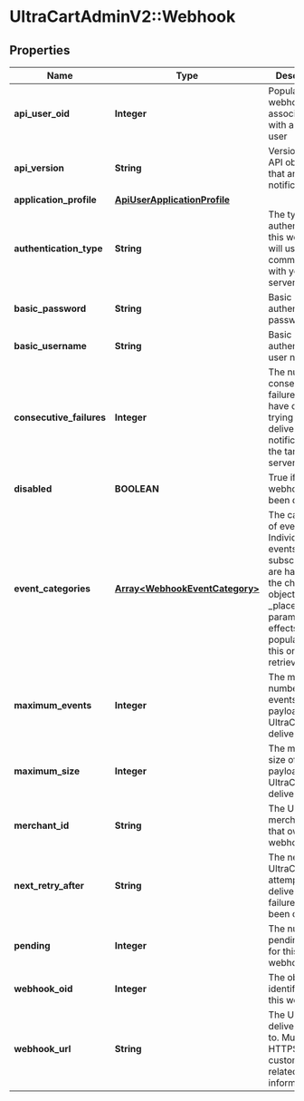 # UltraCartAdminV2::Webhook

## Properties
Name | Type | Description | Notes
------------ | ------------- | ------------- | -------------
**api_user_oid** | **Integer** | Populated if webhook associated with an API user | [optional] 
**api_version** | **String** | Version of the API objects that are sent in notifications | [optional] 
**application_profile** | [**ApiUserApplicationProfile**](ApiUserApplicationProfile.md) |  | [optional] 
**authentication_type** | **String** | The type of authentication this webhook will use when communicating with your server | [optional] 
**basic_password** | **String** | Basic authentication password | [optional] 
**basic_username** | **String** | Basic authentication user name | [optional] 
**consecutive_failures** | **Integer** | The number of consecutive failures that have occurred trying to deliver notifications to the target server | [optional] 
**disabled** | **BOOLEAN** | True if the webhook has been disabled | [optional] 
**event_categories** | [**Array&lt;WebhookEventCategory&gt;**](WebhookEventCategory.md) | The categories of events.  Individual events and subscriptions are handled in the child objects.  _placeholders parameter effects the population of this on a retrieval. | [optional] 
**maximum_events** | **Integer** | The maximum number of events in the payload that UltraCart will deliver | [optional] 
**maximum_size** | **Integer** | The maximum size of the payload that UltraCart will deliver | [optional] 
**merchant_id** | **String** | The UltraCart merchant ID that owns this webhook | [optional] 
**next_retry_after** | **String** | The next time UltraCart will attempt delivery if failures have been occurring | [optional] 
**pending** | **Integer** | The number of pending events for this webhook | [optional] 
**webhook_oid** | **Integer** | The object identifier for this webhook | [optional] 
**webhook_url** | **String** | The URL to deliver events to.  Must be HTTPS for customer related information. | [optional] 


